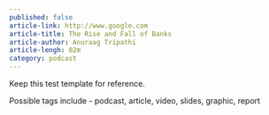 ```yaml
---
published: false
article-link: http://www.google.com
article-title: The Rise and Fall of Banks
article-author: Anuraag Tripathi
article-lengh: 02m
category: podcast
---
```


Keep this test template for reference.

Possible tags include - podcast, article, video, slides, graphic, report
